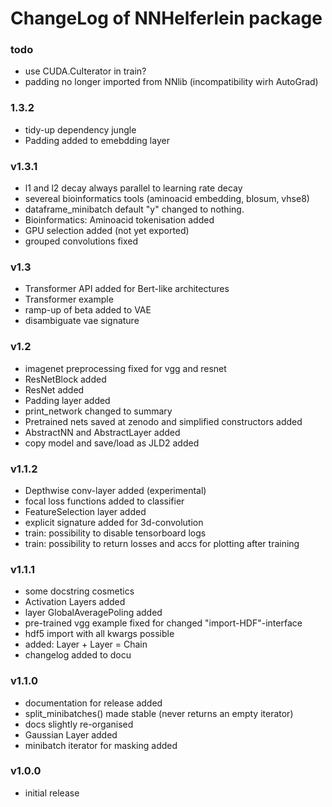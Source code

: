 # ChangeLog of NNHelferlein package

### todo
+ use CUDA.CuIterator in train?
+ padding no longer imported from NNlib (incompatibility wirh AutoGrad)

### 1.3.2
+ tidy-up dependency jungle
+ Padding added to emebdding layer

### v1.3.1 
+ l1 and l2 decay always parallel to learning rate decay
+ severeal bioinformatics tools (aminoacid embedding, blosum, vhse8)
+ dataframe_minibatch default "y" changed to nothing.
+ Bioinformatics: Aminoacid tokenisation added
+ GPU selection added (not yet exported)
+ grouped convolutions fixed

### v1.3
+ Transformer API added for Bert-like architectures
+ Transformer example
+ ramp-up of beta added to VAE
+ disambiguate vae signature

### v1.2
+ imagenet preprocessing fixed for vgg and resnet
+ ResNetBlock added
+ ResNet added
+ Padding layer added
+ print_network changed to summary
+ Pretrained nets saved at zenodo and simplified constructors added
+ AbstractNN and AbstractLayer added
+ copy model and save/load as JLD2 added

### v1.1.2
+ Depthwise conv-layer added (experimental)
+ focal loss functions added to classifier 
+ FeatureSelection layer added
+ explicit signature added for 3d-convolution
+ train: possibility to disable tensorboard logs
+ train: possibility to return losses and accs for 
  plotting after training

### v1.1.1
+ some docstring cosmetics
+ Activation Layers added
+ layer GlobalAveragePoling added
+ pre-trained vgg example fixed for changed "import-HDF"-interface
+ hdf5 import with all kwargs possible
+ added: Layer + Layer = Chain
+ changelog added to docu

### v1.1.0
+ documentation for release added
+ split_minibatches() made stable (never returns an empty iterator)
+ docs slightly re-organised
+ Gaussian Layer added
+ minibatch iterator for masking added


### v1.0.0
+ initial release

